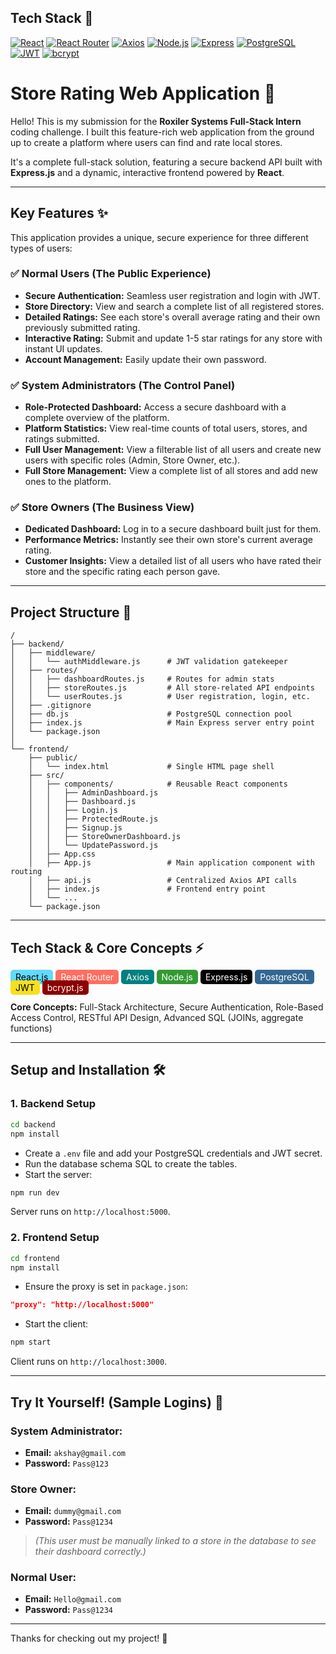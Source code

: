 ## Tech Stack 🚀

[![React](https://img.shields.io/badge/React-61DAFB?style=flat-square&logo=react&logoColor=black)](https://reactjs.org/)
[![React Router](https://img.shields.io/badge/React_Router-CA4245?style=flat-square&logo=react-router&logoColor=white)](https://reactrouter.com/)
[![Axios](https://img.shields.io/badge/Axios-5A29E4?style=flat-square&logo=axios&logoColor=white)](https://axios-http.com/)
[![Node.js](https://img.shields.io/badge/Node.js-339933?style=flat-square&logo=node.js&logoColor=white)](https://nodejs.org/)
[![Express](https://img.shields.io/badge/Express-000000?style=flat-square&logo=express&logoColor=white)](https://expressjs.com/)
[![PostgreSQL](https://img.shields.io/badge/PostgreSQL-336791?style=flat-square&logo=postgresql&logoColor=white)](https://www.postgresql.org/)
[![JWT](https://img.shields.io/badge/JWT-F7DF1E?style=flat-square&logo=json-web-tokens&logoColor=black)](https://jwt.io/)
[![bcrypt](https://img.shields.io/badge/bcrypt-8B0000?style=flat-square&logo=bcrypt&logoColor=white)](https://www.npmjs.com/package/bcrypt)
# Store Rating Web Application 🚀

Hello! This is my submission for the **Roxiler Systems Full-Stack Intern** coding challenge. I built this feature-rich web application from the ground up to create a platform where users can find and rate local stores.

It's a complete full-stack solution, featuring a secure backend API built with **Express.js** and a dynamic, interactive frontend powered by **React**.

---

## Key Features ✨

This application provides a unique, secure experience for three different types of users:

### ✅ Normal Users (The Public Experience)
- **Secure Authentication:** Seamless user registration and login with JWT.
- **Store Directory:** View and search a complete list of all registered stores.
- **Detailed Ratings:** See each store's overall average rating and their own previously submitted rating.
- **Interactive Rating:** Submit and update 1-5 star ratings for any store with instant UI updates.
- **Account Management:** Easily update their own password.

### ✅ System Administrators (The Control Panel)
- **Role-Protected Dashboard:** Access a secure dashboard with a complete overview of the platform.
- **Platform Statistics:** View real-time counts of total users, stores, and ratings submitted.
- **Full User Management:** View a filterable list of all users and create new users with specific roles (Admin, Store Owner, etc.).
- **Full Store Management:** View a complete list of all stores and add new ones to the platform.

### ✅ Store Owners (The Business View)
- **Dedicated Dashboard:** Log in to a secure dashboard built just for them.
- **Performance Metrics:** Instantly see their own store's current average rating.
- **Customer Insights:** View a detailed list of all users who have rated their store and the specific rating each person gave.

---

## Project Structure 📂

```
/
├── backend/
│   ├── middleware/
│   │   └── authMiddleware.js      # JWT validation gatekeeper
│   ├── routes/
│   │   ├── dashboardRoutes.js     # Routes for admin stats
│   │   ├── storeRoutes.js         # All store-related API endpoints
│   │   └── userRoutes.js          # User registration, login, etc.
│   ├── .gitignore
│   ├── db.js                      # PostgreSQL connection pool
│   ├── index.js                   # Main Express server entry point
│   └── package.json
│
└── frontend/
    ├── public/
    │   └── index.html             # Single HTML page shell
    ├── src/
    │   ├── components/            # Reusable React components
    │   │   ├── AdminDashboard.js
    │   │   ├── Dashboard.js
    │   │   ├── Login.js
    │   │   ├── ProtectedRoute.js
    │   │   ├── Signup.js
    │   │   ├── StoreOwnerDashboard.js
    │   │   └── UpdatePassword.js
    │   ├── App.css
    │   ├── App.js                 # Main application component with routing
    │   ├── api.js                 # Centralized Axios API calls
    │   ├── index.js               # Frontend entry point
    │   └── ...
    └── package.json
```

---

## Tech Stack & Core Concepts ⚡

<div>
  <span style="background-color:#61dafb; color:#000; padding:3px 8px; border-radius:5px;">React.js</span>
  <span style="background-color:#ff6f61; color:#fff; padding:3px 8px; border-radius:5px;">React Router</span>
  <span style="background-color:#008080; color:#fff; padding:3px 8px; border-radius:5px;">Axios</span>
  <span style="background-color:#339933; color:#fff; padding:3px 8px; border-radius:5px;">Node.js</span>
  <span style="background-color:#000000; color:#fff; padding:3px 8px; border-radius:5px;">Express.js</span>
  <span style="background-color:#336791; color:#fff; padding:3px 8px; border-radius:5px;">PostgreSQL</span>
  <span style="background-color:#f7df1e; color:#000; padding:3px 8px; border-radius:5px;">JWT</span>
  <span style="background-color:#8b0000; color:#fff; padding:3px 8px; border-radius:5px;">bcrypt.js</span>
</div>

**Core Concepts:** Full-Stack Architecture, Secure Authentication, Role-Based Access Control, RESTful API Design, Advanced SQL (JOINs, aggregate functions)

---

## Setup and Installation 🛠️

### 1. Backend Setup
```bash
cd backend
npm install
```
- Create a `.env` file and add your PostgreSQL credentials and JWT secret.  
- Run the database schema SQL to create the tables.  
- Start the server:
```bash
npm run dev
```
Server runs on `http://localhost:5000`.

### 2. Frontend Setup
```bash
cd frontend
npm install
```
- Ensure the proxy is set in `package.json`:
```json
"proxy": "http://localhost:5000"
```
- Start the client:
```bash
npm start
```
Client runs on `http://localhost:3000`.

---

## Try It Yourself! (Sample Logins) 🔑

### System Administrator:
- **Email:** `akshay@gmail.com`  
- **Password:** `Pass@123`

### Store Owner:
- **Email:** `dummy@gmail.com`  
- **Password:** `Pass@1234`  
> *(This user must be manually linked to a store in the database to see their dashboard correctly.)*

### Normal User:
- **Email:** `Hello@gmail.com`  
- **Password:** `Pass@1234`

---

Thanks for checking out my project! 🙏
